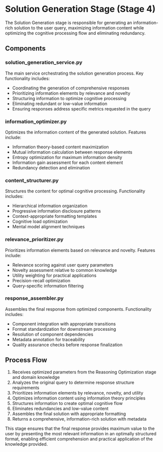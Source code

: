 # Solution Generation Stage (Stage 4)

The Solution Generation stage is responsible for generating an information-rich solution to the user query, maximizing information content while optimizing the cognitive processing flow and eliminating redundancy.

## Components

### solution_generation_service.py
The main service orchestrating the solution generation process. Key functionality includes:
- Coordinating the generation of comprehensive responses
- Prioritizing information elements by relevance and novelty
- Structuring information to optimize cognitive processing
- Eliminating redundant or low-value information
- Ensuring responses address specific metrics requested in the query

### information_optimizer.py
Optimizes the information content of the generated solution. Features include:
- Information theory-based content maximization
- Mutual information calculation between response elements
- Entropy optimization for maximum information density
- Information gain assessment for each content element
- Redundancy detection and elimination

### content_structurer.py
Structures the content for optimal cognitive processing. Functionality includes:
- Hierarchical information organization
- Progressive information disclosure patterns
- Context-appropriate formatting templates
- Cognitive load optimization
- Mental model alignment techniques

### relevance_prioritizer.py
Prioritizes information elements based on relevance and novelty. Features include:
- Relevance scoring against user query parameters
- Novelty assessment relative to common knowledge
- Utility weighting for practical applications
- Precision-recall optimization
- Query-specific information filtering

### response_assembler.py
Assembles the final response from optimized components. Functionality includes:
- Component integration with appropriate transitions
- Format standardization for downstream processing
- Resolution of component dependencies
- Metadata annotation for traceability
- Quality assurance checks before response finalization

## Process Flow

1. Receives optimized parameters from the Reasoning Optimization stage and domain knowledge
2. Analyzes the original query to determine response structure requirements
3. Prioritizes information elements by relevance, novelty, and utility
4. Optimizes information content using information theory principles
5. Structures information to create optimal cognitive flow
6. Eliminates redundancies and low-value content
7. Assembles the final solution with appropriate formatting
8. Returns a comprehensive, information-rich solution with metadata

This stage ensures that the final response provides maximum value to the user by presenting the most relevant information in an optimally structured format, enabling efficient comprehension and practical application of the knowledge provided. 